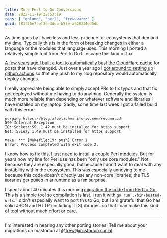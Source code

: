 ```yaml
---
title: More Perl to Go Conversions
date: 2022-11-19T22:53:19
tags: [ "golang", "perl", "frew-warez" ]
guid: f81f26e7-ef3e-4dea-b55e-a626284ed5db
---
```

As time goes by I have less and less patience for ecosystems that demand my
time.  Typically this is in the form of breaking changes in either a language
or the modules that language uses.  This morning I ported a relatively simple
tool from Perl to Go to escape this kind of tax.

<!--more-->

[A few years ago I built a tool to automatically bust the CloudFlare
cache](/posts/busting-cloudflare-cache/) for posts that have changed.  Just
over a year ago I [got around to setting up github
actions](https://github.com/frioux/blog/commit/5d12ad34b9c92017e46146a146c60d31ddef176c)
so that any push to my blog repository would automatically deploy changes.

I really appreciate being able to simply accept PRs to fix typos and that fix
get deployed without me having to do anything.  Generally the system is much
more reliable than depending on whatever software and libraries I have installed
on my laptop.  Sadly, some time last week I got a failed build with this error:

```
purging https://blog.afoolishmanifesto.com/resume.pdf
599 Internal Exception
IO::Socket::SSL 1.42 must be installed for https support
Net::SSLeay 1.49 must be installed for https support

make: *** [Makefile:19: push] Error 1
Error: Process completed with exit code 2.
```

I know how to fix this, I just need to install a couple Perl modules.  But for
years now my line for Perl use has been "only use core modules."  Not because
they are especially good, but because I don't want to deal with any instability
within the ecosystem.  This was especially annoying to me because this code
doesn't directly use any non-core libraries; the TLS libraries get pulled in at
runtime as a fun surprise.

I spent about 40 minutes this morning [migrating the code from Perl to
Go.](https://github.com/frioux/blog/commit/89659c5ee31c9e4deac6793d0448528ef5278a65)
This is a simple tool so compilation is fast.  I run it with `go run
./bin/busted-urls`.  I didn't especially want to port this to Go, but I am
grateful that Go has solid JSON and HTTP (including TLS) libraries. so that
I can make this kind of tool without much effort or care.

---

I'm interested in hearing any other porting stories!  Tell me about your migrations on mastodon
at [@frew@mastodon.social](https://mastodon.social/@frew)
